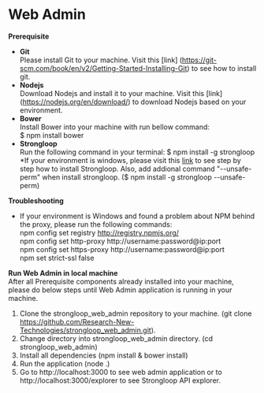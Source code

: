 # Web Admin

<b>Prerequisite</b>
- <b>Git</b>  <br>
  Please install Git to your machine. Visit this [link] (https://git-scm.com/book/en/v2/Getting-Started-Installing-Git) to see how to install git. 
- <b>Nodejs</b><br>
  Download Nodejs and install it to your machine. Visit this [link] (https://nodejs.org/en/download/) to download Nodejs based on your environment.
- <b>Bower</b><br>
  Install Bower into your machine with run bellow command:<br>
  $ npm install bower<br>
- <b>Strongloop</b><br>
  Run the following command in your terminal:
  $ npm install -g strongloop<br>
  *If your environment is windows, please visit this [link](https://docs.strongloop.com/display/SL/Installing+on+Windows) to see step by step how to install Strongloop. Also, add addional command "--unsafe-perm" when install strongloop. ($ npm install -g strongloop --unsafe-perm)<br>

<b>Troubleshooting</b>
- If your environment is Windows and found a problem about NPM behind the proxy, please run the following commands:<br>
  npm config set registry http://registry.npmjs.org/<br>
  npm config set http-proxy http://username:password@ip:port<br>
  npm config set https-proxy http://username:password@ip:port<br>
  npm set strict-ssl false

<b>Run Web Admin in local machine</b><br>
After all Prerequisite components already installed into your machine, please do below steps until Web Admin application is running in your machine.<br>
1. Clone the strongloop_web_admin repository to your machine. (git clone https://github.com/Research-New-Technologies/strongloop_web_admin.git).<br>
2. Change directory into strongloop_web_admin directory. (cd strongloop_web_admin)<br>
3. Install all dependencies (npm install & bower install)<br>
4. Run the application (node .)<br>
5. Go to http://localhost:3000 to see web admin application or to http://localhost:3000/explorer to see Strongloop API explorer.
